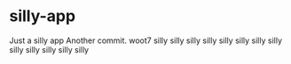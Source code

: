 # silly-app
Just a silly app
Another commit.
woot7
silly
silly
silly
silly
silly
silly
silly
silly
silly
silly
silly
silly
silly
